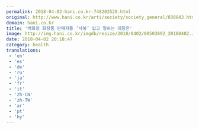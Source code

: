 ```yaml
---
permalink: 2018-04-02-hani.co.kr-748203528.html
original: http://www.hani.co.kr/arti/society/society_general/838843.html
domain: hani.co.kr
title: '백화점 화장품 판매자들 ‘사복’ 입고 일하는 까닭은'
image: http://img.hani.co.kr/imgdb/resize/2018/0402/00503892_20180402.JPG
date: 2018-04-02 20:18:47
category: health
translations: 
 - 'en'
 - 'es'
 - 'de'
 - 'ru'
 - 'ja'
 - 'fr'
 - 'it'
 - 'zh-CN'
 - 'zh-TW'
 - 'ar'
 - 'pt'
 - 'hy'
---
```


